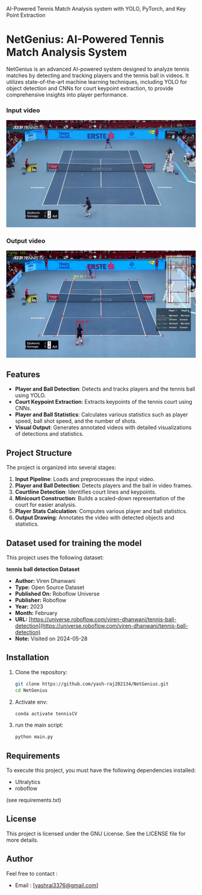 
AI-Powered Tennis Match Analysis system with YOLO, PyTorch, and Key Point Extraction
# NetGenius: AI-Powered Tennis Match Analysis System

NetGenius is an advanced AI-powered system designed to analyze tennis matches by detecting and tracking players and the tennis ball in videos. It utilizes state-of-the-art machine learning techniques, including YOLO for object detection and CNNs for court keypoint extraction, to provide comprehensive insights into player performance.

<!-- screenshot -->
### Input video
![Input screenshot](screenshot/input.png)

### Output video
![output screenshot](screenshot/output.png)

## Features

- **Player and Ball Detection**: Detects and tracks players and the tennis ball using YOLO.
- **Court Keypoint Extraction**: Extracts keypoints of the tennis court using CNNs.
- **Player and Ball Statistics**: Calculates various statistics such as player speed, ball shot speed, and the number of shots.
- **Visual Output**: Generates annotated videos with detailed visualizations of detections and statistics.

## Project Structure

The project is organized into several stages:

1. **Input Pipeline**: Loads and preprocesses the input video.
2. **Player and Ball Detection**: Detects players and the ball in video frames.
3. **Courtline Detection**: Identifies court lines and keypoints.
4. **Minicourt Construction**: Builds a scaled-down representation of the court for easier analysis.
5. **Player Stats Calculation**: Computes various player and ball statistics.
6. **Output Drawing**: Annotates the video with detected objects and statistics.

## Dataset used for training the model
This project uses the following dataset:

**tennis ball detection Dataset**

- **Author:** Viren Dhanwani
- **Type:** Open Source Dataset
- **Published On:** Roboflow Universe
- **Publisher:** Roboflow
- **Year:** 2023
- **Month:** February
- **URL:** [https://universe.roboflow.com/viren-dhanwani/tennis-ball-detection](https://universe.roboflow.com/viren-dhanwani/tennis-ball-detection)
- **Note:** Visited on 2024-05-28 
## Installation

1. Clone the repository:
   ```bash
   git clone https://github.com/yash-raj202134/NetGenius.git
   cd NetGenius
   ```

2. Activate env:
   ```bash
   conda activate tennisCV
   ```

3. run the main script:
   ```bash
   python main.py
   ```


## Requirements
To execute this project, you must have the following dependencies installed:
- Ultralytics
- roboflow

(see requirements.txt)

## License
This project is licensed under the GNU License. See the LICENSE file for more details.
## Author 
Feel free to contact :
- Email : [yashraj3376@gmail.com]
